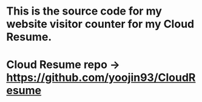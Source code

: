 # This is the source code for my website visitor counter for my Cloud Resume.
# Cloud Resume repo -> https://github.com/yoojin93/CloudResume
